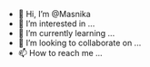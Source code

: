 - 👋 Hi, I’m @Masnika
- 👀 I’m interested in ...
- 🌱 I’m currently learning ...
- 💞️ I’m looking to collaborate on ...
- 📫 How to reach me ...

<!---
Masnika/Masnika is a ✨ special ✨ repository because its `README.md` (this file) appears on your GitHub profile.
You can click the Preview link to take a look at your changes.
--->
